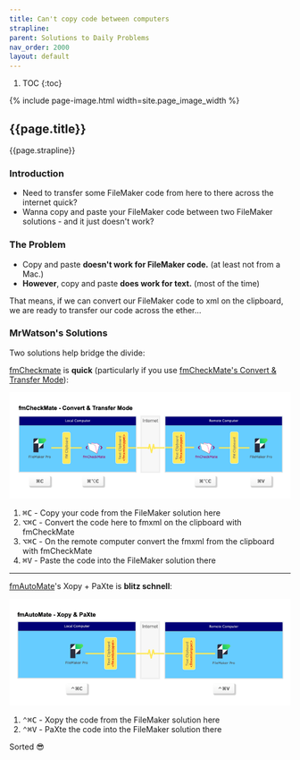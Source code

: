 ```yaml
---
title: Can't copy code between computers
strapline: 
parent: Solutions to Daily Problems
nav_order: 2000
layout: default
---
```

1. TOC
{:toc}

{% include page-image.html width=site.page_image_width %}

## {{page.title}}

{{page.strapline}}

### Introduction

- Need to transfer some FileMaker code from here to there across the internet quick?
- Wanna copy and paste your FileMaker code between two FileMaker solutions - and it just doesn't work?

### The Problem

- Copy and paste **doesn't work for FileMaker code.** (at least not from a Mac.)
- **However**, copy and paste **does work for text.** (most of the time)

That means, if we can convert our FileMaker code to xml on the clipboard, we are ready to transfer our code across the ether…

### MrWatson's Solutions

Two solutions help bridge the divide:

[fmCheckmate](./fmcheckmate.html) is **quick** (particularly if you use [fmCheckMate's Convert & Transfer Mode](fmcheckmate-modes.html)):

![](/assets/images/fmcheckmate-convert-and-transfer-mode.png)

1. <kbd>⌘</kbd><kbd>C</kbd> - Copy your code from the FileMaker solution here
2. <kbd>⌥</kbd><kbd>⌘</kbd><kbd>C</kbd> - Convert the code here to fmxml on the clipboard with fmCheckMate
3. <kbd>⌥</kbd><kbd>⌘</kbd><kbd>C</kbd> - On the remote computer convert the fmxml from the clipboard with fmCheckMate
4. <kbd>⌘</kbd><kbd>V</kbd> - Paste the code into the FileMaker solution there

---

[fmAutoMate](./fmautomate.html)'s Xopy + PaXte  is **blitz schnell**:

![](/assets/images/fmautomate-xopy-n-paxte.png)

1. <kbd>⌃</kbd><kbd>⌘</kbd><kbd>C</kbd> - Xopy the code from the FileMaker solution here
2. <kbd>⌃</kbd><kbd>⌘</kbd><kbd>V</kbd> - PaXte the code into the FileMaker solution there

Sorted 😎
